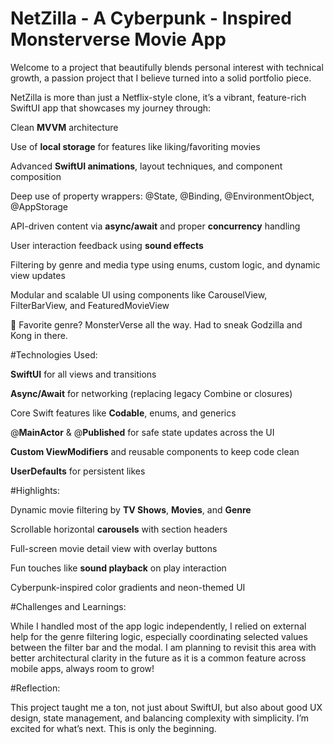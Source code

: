 # NetZilla - A Cyberpunk - Inspired Monsterverse Movie App

Welcome to a project that beautifully blends personal interest with technical growth, a passion project that I believe turned into a solid portfolio piece.


NetZilla is more than just a Netflix-style clone, it’s a vibrant, feature-rich SwiftUI app that showcases my journey through:

Clean **MVVM** architecture

Use of **local storage** for features like liking/favoriting movies

Advanced **SwiftUI animations**, layout techniques, and component composition

Deep use of property wrappers: @State, @Binding, @EnvironmentObject, @AppStorage

API-driven content via **async/await** and proper **concurrency** handling

User interaction feedback using **sound effects**

Filtering by genre and media type using enums, custom logic, and dynamic view updates

Modular and scalable UI using components like CarouselView, FilterBarView, and FeaturedMovieView

🎥 Favorite genre? MonsterVerse all the way. Had to sneak Godzilla and Kong in there.


#Technologies Used:

**SwiftUI** for all views and transitions

**Async/Await** for networking (replacing legacy Combine or closures)

Core Swift features like **Codable**, enums, and generics

@**MainActor** & @**Published** for safe state updates across the UI

**Custom ViewModifiers** and reusable components to keep code clean

**UserDefaults** for persistent likes


#Highlights:

Dynamic movie filtering by **TV Shows**, **Movies**, and **Genre**

Scrollable horizontal **carousels** with section headers

Full-screen movie detail view with overlay buttons

Fun touches like **sound playback** on play interaction

Cyberpunk-inspired color gradients and neon-themed UI


#Challenges and Learnings:

While I handled most of the app logic independently, I relied on external help for the genre filtering logic, especially coordinating selected values between the filter bar and the modal. I am planning to revisit this area with better architectural clarity in the future as it is a common feature across mobile apps, always room to grow!

#Reflection:

This project taught me a ton, not just about SwiftUI, but also about good UX design, state management, and balancing complexity with simplicity. I’m excited for what’s next. This is only the beginning.
